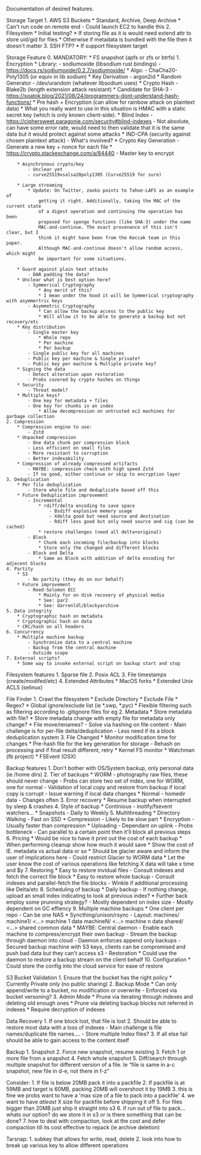 Documentation of desired features.

Storage Target
    1. AWS S3 Buckets
        * Standard, Archive, Deep Archive
        * Can't run code on remote end
            - Could launch EC2 to handle this
    2. Filesystem
        * Initial testing?
        * If storing file as it is would need extend attr to store uid/gid for files
        * Otherwise if metadata is bundled with the file then it doesn't matter
    3. SSH FTP?
        * If support filesystem target

Storage Feature
    0. MANDATORY:
        * FS snapshot (apfs or zfs or btrfs)
    1. Encryption
		* Library:
			- sodiumoxide (libsodium rust bindings)
			- https://docs.rs/sodiumoxide/0.2.7/sodiumoxide/
		* Algo:
			- ChaCha20-Poly1305 (or equiv in lib sodium)
		* Key Derivation
			- argon2id
		* Random Generator
			- /dev/urandom (whatever libsodium uses)
		* Crypto Hash
			- Blake2b (length extension attack resistant)
				* Candidate for SHA-3
			- https://soatok.blog/2021/08/24/programmers-dont-understand-hash-functions/
				* Pre hash + Encryption (can allow for rainbow attack on plaintext data)
				* What you really want to use in this situation is HMAC with a
					static secret key (which is only known client-side).
				* Blind Index - https://ciphersweet.paragonie.com/security#blind-indexes
					- Not absolute, can have some error rate, would need to then validate
						that it is the same data but it would protect against some attacks
				* IND-CPA (security against chosen plaintext attack)
					- What's involved?
		* Crypto Key Generation
			- Generate a new key + nonce for each file
				* https://crypto.stackexchange.com/a/84440
			- Master key to encrypt

		* Asynchronous crypto/key
			- Unclear yet
			- curve25519xsalsa20poly1305 (Curve25519 for sure)

		* Large streaming
			* Update: On Twitter, zooko points to Tahoe-LAFS as an example of
				getting it right. Additionally, taking the MAC of the current state
				of a digest operation and continuing the operation has been
				proposed for sponge functions (like SHA-3) under the name
				MAC-and-continue. The exact provenance of this isn't clear, but I
				think it might have been from the Keccak team in this paper.
				Although MAC-and-continue doesn't allow random access, which might
				be important for some situations.

        * Guard against plain text attacks
            - DAR padding the data?
        * Unclear what is best option here?
            - Symmerical Cryptography
                * Any merit of this?
                * I mean under the hood it will be Symmerical cryptography with asymmertric keys
            - Asymmetric Cryptography
                * Can allow the backup access to the public key
                * Will allow it to be able to generate a backup but not recovery/etc
        * Key distribution
            - Single master key
                * Whole repo
                * Per machine
                * Per backup
            - Single public key for all machines
            - Public key per machine & Single private?
            - Public key per machine & Multiple private key?
        * Signing the data
            - Detect alteration upon restoration
            - Probs covered by crypto hashes on things
        * Security
            - Threat model?
        * Multiple keys?
            - One key for metadata + files
            - One key for chunks in an index
                * Allow decompression on untrusted ec2 machines for garbage collection
    2. Compression
        * Compression engine to use:
            - Zstd
        * Unpacked compression
            - One data chunk per compression block
            - Less efficient on small files
            - More resistant to corruption
            - Better indexability
        * Compression of already compressed artifacts
            - MAYBE: compression check with high speed Zstd
            - If no good, either continue or skip to encryption layer
    3. Deduplication
        * Per file deduplication
            - Store whole file and deduplicate based off this
        * Future Deduplication improvement
            - Incremental
                * rdiff/delta encoding to save space
                    - Bsdiff explosive memory usage
                    - Xdelta good but need source and destination
                    - Rdiff less good but only need source and sig (can be cached)
                * restore challenges (need all delta+original)
            - Block
                * Chunk each incoming file/backup into blocks
                * Store only the changed and different blocks
            - Block and Delta
                * Same as Block with addition of delta encoding for adjecent blocks
    4. Partity
        * S3
            - No partity (they do on our behalf)
        * Future improvement
            - Reed-Solomon ECC
                * Mainly for on disk recovery of physical media
                * See: par2
                * See: darrenldl/blockyarchive
    5. Data integrity
        * Cryptographic hash on metadata
        * Cryptographic hash on data
        * CRC/hash on all headers
    6. Concurrency
        * Multiple machine backup
            - Synchronize data to a central machine
            - Backup from the central machine
            - Outside scope
    7. External scripts?
        * Some way to invoke external script on backup start and stop

Filesystem features
    1. Sparse file
    2. Posix ACL
    3. File timestamps (create/modifed/etc)
    4. Extended Attributes
        * MacOS forks
        * Extended Unix ACLS (selinux)

File Finder
    1. Crawl the filesystem
        * Exclude Directory
        * Exclude File
        * Regex?
        * Global ignore/exclude list (ie *.swp, *.pyc)
        * Flexible filtering such as filtering according to .gitignore files for eg
    2. Metadata
        * Store metadata with file?
        * Store metadata change with empty file for metadata only change?
        * File move/renames?
            - Solve via hashing on file content
            - Main challenge is for per-file delta/deduplication
            - Less need if its a block deduplication system
    3. File Changed
        * Monitor modification time for changes
        * Pre-hash file for the key generation for storage
            - Rehash on processing and if final result different, retry
        * Kernel FS monitor
            * Watchman (fb project)
            * FSEvent (OSX)

Backup features
    1. Don't bother with OS/System backup, only personal data (ie /home dirs)
    2. Tier of backups
        * WORM - photography raw files, these should never change
            - Probs can store two set of index, one for WORM, one for normal
            - Validation of local copy and restore from backup if local copy is corrupt
            - Issue warning if local data changes
        * Normal - homedir data
            - Changes often
    3. Error recovery
        * Resume backup when interrupted by sleep & crashes
    4. Style of backup
        * Continious
            - inotify/fsevent watchers...
        * Snapshots
            - Daily to Weekly
    5. Multithreading
        * Directory Walking
            - Fast on SSD
        * Compression
            - Likely to be slow part
        * Encryption
            - Usually faster than compression
        * Uploading
            - Dependant on uplink
            - Probs bottleneck
            - Can parallel to a certain point then it'll block all previous steps
    6. Pricing
        * Would be nice to have it print out the cost of each backup
        * When performing cleanup show how much it would save
        * Show the cost of IE. metadata vs actual data or so
        * Should be glacier aware and inform the user of implications here
            - Could restrict Glacier to WORM data
        * Let the user know the cost of various operations like fetching X data will
            take x time and $y
    7. Restoring
        * Easy to restore invidual files
            - Consult indexes and fetch the correct file block
        * Easy to restore whole backup
            - Consult indexes and parallel-fetch the file blocks
            - Winkle if additional processing like Delta/etc
    8. Scheduling of backup
        * Daily backup
            - If nothing change, upload an small index indicating to look at previous index?
        * Further back employ some prunning strategy?
            - Mostly dependent on index size
            - Mostly dependent on GC effiency
    9. Multiple machine backups
        * One client per repo
            - Can be one NAS
                * Syncthing/unison/rsync
            - Layout:
                machines/
                    machine1/
                        <...> machine 1 data
                    machineN/
                        <...> machine n data
                shared/
                    <...> shared common data
        * MAYBE: Central daemon
            - Enable each machine to compress/encrypt their own backup
            - Stream the backup through daemon into cloud
            - Daemon enforces append only backups
            - Secured backup machine with S3 keys, clients can be compromised and push
                bad data but they can't access s3
            - Restoration
                * Could use the daemon to restore a backup stream on the client behalf
    10. Configuration
        * Could store the config into the cloud service for ease of restore

S3 Bucket Validation
    1. Ensure that the bucket has the right policy
        * Currently Private only (no public sharing)
    2. Backup Mode
        * Can only append/write to a bucket, no modification or overwrite
            - Enforced via bucket versoning?
    3. Admin Mode
        * Prune via iterating through indexes and deleting old enough ones
        * Prune via deleting backup blocks not referred in indexes
        * Require decryption of indexes

Data Recovery
    1. If one block lost, that file is lost
    2. Should be able to restore most data with a loss of indexes
        - Main challenge is file names/duplicate file names....
        - Store multiple Index files?
    3. If all else fail should be able to gain access to the content itself

Backup
	1. Snapshot
	2. Force new snapshot, resume existing
	3. Fetch 1 or more file from a snapshot
	4. Fetch whole snapshot
	5. Diff/search through multiple snapshot for different version of a file. Ie “file is same in a-c snapshot, new file in d-e, not there in f-z”



Consider:
	1. If file is below 20MB pack it into a packfile
	2. If packfile is at 59MB and target is 60MB, packing 20MB will overshoot it by 19MB
	3. this is fine we probs want to have a 'max size of a file to pack into a packfile'
	4. we want to have *atleast* X size for packfile before shipping it off
	5. For files bigger than 20MB just ship it straight into s3
	6. if run out of file to pack... whats our option? do we store it in s3 or is there
		something that can be done?
	7. how to deal with compaction, look at the cost and defer compaction till its cost
		effective to repack (ie archive deletion)

Tarsnap:
	1. subkey that allows for write, read, delete
	2. look into how to break up various key to allow different operations
